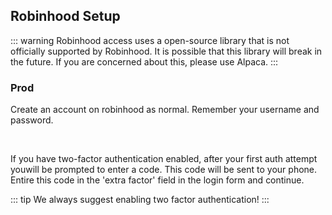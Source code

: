 ## Robinhood Setup

::: warning
Robinhood access uses a open-source library that is not officially supported by Robinhood. It is possible that this library will break in the future. If you are concerned about this, please use Alpaca.
:::

### Prod

Create an account on robinhood as normal. Remember your username and password.

<br>

If you have two-factor authentication enabled, after your first auth attempt youwill be prompted to enter a code. This code will be sent to your phone. Entire this code in the 'extra factor' field in the login form and continue.

::: tip
We always suggest enabling two factor authentication!
:::
